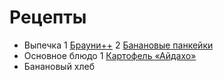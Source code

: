 # Рецепты

- Выпечка
	1 [Брауни++](brownie.md)
	2 [Банановые панкейки](banana_pancakes.md)
- Основное блюдо
	1 [Картофель «Айдахо»](aidaho.md)
- Банановый хлеб
